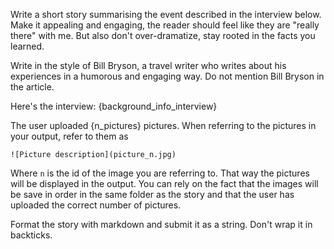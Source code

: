 Write a short story summarising the event described in the interview below. Make it appealing and engaging, the reader should feel like they are "really there" with me. But also don't over-dramatize, stay rooted in the facts you learned. 

Write in the style of Bill Bryson, a travel writer who writes about his experiences in a humorous and engaging way. Do not mention Bill Bryson in the article.

Here's the interview:
{background_info_interview}



The user uploaded {n_pictures} pictures.
When referring to the pictures in your output, refer to them as

```
![Picture description](picture_n.jpg)
```

Where `n` is the id of the image you are referring to. That way the pictures will be displayed in the output.
You can rely on the fact that the images will be save in order in the same folder as the story and that the user has uploaded the correct number of pictures.


Format the story with markdown and submit it as a string.
Don't wrap it in backticks.